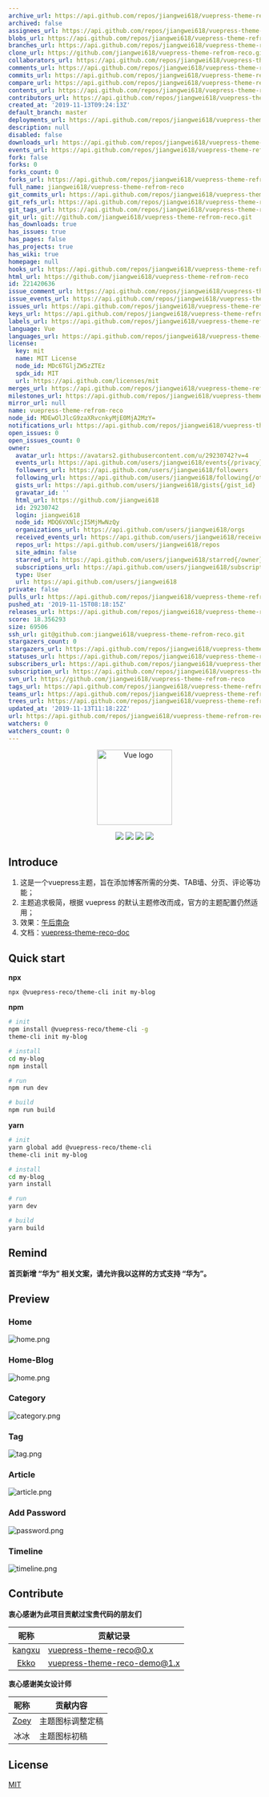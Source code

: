 ```yaml
---
archive_url: https://api.github.com/repos/jiangwei618/vuepress-theme-refrom-reco/{archive_format}{/ref}
archived: false
assignees_url: https://api.github.com/repos/jiangwei618/vuepress-theme-refrom-reco/assignees{/user}
blobs_url: https://api.github.com/repos/jiangwei618/vuepress-theme-refrom-reco/git/blobs{/sha}
branches_url: https://api.github.com/repos/jiangwei618/vuepress-theme-refrom-reco/branches{/branch}
clone_url: https://github.com/jiangwei618/vuepress-theme-refrom-reco.git
collaborators_url: https://api.github.com/repos/jiangwei618/vuepress-theme-refrom-reco/collaborators{/collaborator}
comments_url: https://api.github.com/repos/jiangwei618/vuepress-theme-refrom-reco/comments{/number}
commits_url: https://api.github.com/repos/jiangwei618/vuepress-theme-refrom-reco/commits{/sha}
compare_url: https://api.github.com/repos/jiangwei618/vuepress-theme-refrom-reco/compare/{base}...{head}
contents_url: https://api.github.com/repos/jiangwei618/vuepress-theme-refrom-reco/contents/{+path}
contributors_url: https://api.github.com/repos/jiangwei618/vuepress-theme-refrom-reco/contributors
created_at: '2019-11-13T09:24:13Z'
default_branch: master
deployments_url: https://api.github.com/repos/jiangwei618/vuepress-theme-refrom-reco/deployments
description: null
disabled: false
downloads_url: https://api.github.com/repos/jiangwei618/vuepress-theme-refrom-reco/downloads
events_url: https://api.github.com/repos/jiangwei618/vuepress-theme-refrom-reco/events
fork: false
forks: 0
forks_count: 0
forks_url: https://api.github.com/repos/jiangwei618/vuepress-theme-refrom-reco/forks
full_name: jiangwei618/vuepress-theme-refrom-reco
git_commits_url: https://api.github.com/repos/jiangwei618/vuepress-theme-refrom-reco/git/commits{/sha}
git_refs_url: https://api.github.com/repos/jiangwei618/vuepress-theme-refrom-reco/git/refs{/sha}
git_tags_url: https://api.github.com/repos/jiangwei618/vuepress-theme-refrom-reco/git/tags{/sha}
git_url: git://github.com/jiangwei618/vuepress-theme-refrom-reco.git
has_downloads: true
has_issues: true
has_pages: false
has_projects: true
has_wiki: true
homepage: null
hooks_url: https://api.github.com/repos/jiangwei618/vuepress-theme-refrom-reco/hooks
html_url: https://github.com/jiangwei618/vuepress-theme-refrom-reco
id: 221420636
issue_comment_url: https://api.github.com/repos/jiangwei618/vuepress-theme-refrom-reco/issues/comments{/number}
issue_events_url: https://api.github.com/repos/jiangwei618/vuepress-theme-refrom-reco/issues/events{/number}
issues_url: https://api.github.com/repos/jiangwei618/vuepress-theme-refrom-reco/issues{/number}
keys_url: https://api.github.com/repos/jiangwei618/vuepress-theme-refrom-reco/keys{/key_id}
labels_url: https://api.github.com/repos/jiangwei618/vuepress-theme-refrom-reco/labels{/name}
language: Vue
languages_url: https://api.github.com/repos/jiangwei618/vuepress-theme-refrom-reco/languages
license:
  key: mit
  name: MIT License
  node_id: MDc6TGljZW5zZTEz
  spdx_id: MIT
  url: https://api.github.com/licenses/mit
merges_url: https://api.github.com/repos/jiangwei618/vuepress-theme-refrom-reco/merges
milestones_url: https://api.github.com/repos/jiangwei618/vuepress-theme-refrom-reco/milestones{/number}
mirror_url: null
name: vuepress-theme-refrom-reco
node_id: MDEwOlJlcG9zaXRvcnkyMjE0MjA2MzY=
notifications_url: https://api.github.com/repos/jiangwei618/vuepress-theme-refrom-reco/notifications{?since,all,participating}
open_issues: 0
open_issues_count: 0
owner:
  avatar_url: https://avatars2.githubusercontent.com/u/29230742?v=4
  events_url: https://api.github.com/users/jiangwei618/events{/privacy}
  followers_url: https://api.github.com/users/jiangwei618/followers
  following_url: https://api.github.com/users/jiangwei618/following{/other_user}
  gists_url: https://api.github.com/users/jiangwei618/gists{/gist_id}
  gravatar_id: ''
  html_url: https://github.com/jiangwei618
  id: 29230742
  login: jiangwei618
  node_id: MDQ6VXNlcjI5MjMwNzQy
  organizations_url: https://api.github.com/users/jiangwei618/orgs
  received_events_url: https://api.github.com/users/jiangwei618/received_events
  repos_url: https://api.github.com/users/jiangwei618/repos
  site_admin: false
  starred_url: https://api.github.com/users/jiangwei618/starred{/owner}{/repo}
  subscriptions_url: https://api.github.com/users/jiangwei618/subscriptions
  type: User
  url: https://api.github.com/users/jiangwei618
private: false
pulls_url: https://api.github.com/repos/jiangwei618/vuepress-theme-refrom-reco/pulls{/number}
pushed_at: '2019-11-15T08:18:15Z'
releases_url: https://api.github.com/repos/jiangwei618/vuepress-theme-refrom-reco/releases{/id}
score: 18.356293
size: 69506
ssh_url: git@github.com:jiangwei618/vuepress-theme-refrom-reco.git
stargazers_count: 0
stargazers_url: https://api.github.com/repos/jiangwei618/vuepress-theme-refrom-reco/stargazers
statuses_url: https://api.github.com/repos/jiangwei618/vuepress-theme-refrom-reco/statuses/{sha}
subscribers_url: https://api.github.com/repos/jiangwei618/vuepress-theme-refrom-reco/subscribers
subscription_url: https://api.github.com/repos/jiangwei618/vuepress-theme-refrom-reco/subscription
svn_url: https://github.com/jiangwei618/vuepress-theme-refrom-reco
tags_url: https://api.github.com/repos/jiangwei618/vuepress-theme-refrom-reco/tags
teams_url: https://api.github.com/repos/jiangwei618/vuepress-theme-refrom-reco/teams
trees_url: https://api.github.com/repos/jiangwei618/vuepress-theme-refrom-reco/git/trees{/sha}
updated_at: '2019-11-13T11:18:22Z'
url: https://api.github.com/repos/jiangwei618/vuepress-theme-refrom-reco
watchers: 0
watchers_count: 0
---
```

<p align="center"><a href="https://vuejs.org" target="_blank" rel="noopener noreferrer"><img width="150" src="https://raw.githubusercontent.com/None/vuepress-theme-refrom-reco/master/images/icon_vuepress_reco.png" alt="Vue logo"></a></p>

<p align="center">
<img src="https://img.shields.io/badge/vuepress-1.0.3-brightgreen.svg">
<img src="https://img.shields.io/badge/leancloud--storage-3.13.0-orange.svg">
<img src="https://img.shields.io/badge/valine-1.3.6-blue.svg">
<img src="https://img.shields.io/badge/vue--click--outside-1.0.7-blue.svg">

</p>

## Introduce

1. 这是一个vuepress主题，旨在添加博客所需的分类、TAB墙、分页、评论等功能；
2. 主题追求极简，根据 vuepress 的默认主题修改而成，官方的主题配置仍然适用；
3. 效果：[午后南杂](https://www.recoluan.com) 
4. 文档：[vuepress-theme-reco-doc](https://vuepress-theme-reco.recoluan.com)

## Quick start

**npx**

```
npx @vuepress-reco/theme-cli init my-blog
```

**npm**

```bash
# init
npm install @vuepress-reco/theme-cli -g
theme-cli init my-blog

# install
cd my-blog
npm install

# run
npm run dev

# build
npm run build
```

**yarn**

```bash
# init
yarn global add @vuepress-reco/theme-cli
theme-cli init my-blog

# install
cd my-blog
yarn install

# run
yarn dev

# build
yarn build
```

## Remind

**首页新增 “华为” 相关文案，请允许我以这样的方式支持 “华为”。**

## Preview

### Home
![home.png](https://raw.githubusercontent.com/None/vuepress-theme-refrom-reco/master/images/1.png)

### Home-Blog
![home.png](https://raw.githubusercontent.com/None/vuepress-theme-refrom-reco/master/images/home-blog.png)


### Category
![category.png](https://raw.githubusercontent.com/None/vuepress-theme-refrom-reco/master/images/2.png)


### Tag
![tag.png](https://raw.githubusercontent.com/None/vuepress-theme-refrom-reco/master/images/3.png)


### Article
![article.png](https://raw.githubusercontent.com/None/vuepress-theme-refrom-reco/master/images/4.png)

### Add Password

![password.png](https://raw.githubusercontent.com/None/vuepress-theme-refrom-reco/master/images/5.png)

### Timeline

![timeline.png](https://raw.githubusercontent.com/None/vuepress-theme-refrom-reco/master/images/6.png)

## Contribute

**衷心感谢为此项目贡献过宝贵代码的朋友们**

|昵称|贡献记录|
|:-:|-|
|[kangxu](https://github.com/kangxukangxu)|[vuepress-theme-reco@0.x](https://github.com/recoluan/vuepress-theme-reco/commit/ec7426a88d50cf8d9f90a7ad9b731a10da7f438b)|
|[Ekko](https://github.com/danranVm)|[vuepress-theme-reco-demo@1.x](https://github.com/recoluan/vuepress-theme-reco-demo/commit/6d2bbe919e7f6564b8c8173558d197e38e024dc5)|

**衷心感谢美女设计师**

|昵称|贡献内容|
|:-:|-|
|[Zoey]()|主题图标调整定稿|
|冰冰|主题图标初稿|

## License
[MIT](https://github.com/recoluan/vuepress-theme-reco/blob/master/LICENSE)
